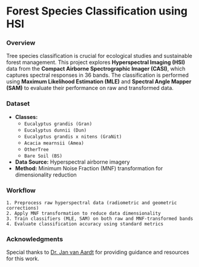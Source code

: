 # Forest Species Classification using HSI

### Overview
Tree species classification is crucial for ecological studies and sustainable forest management. This project explores **Hyperspectral Imaging (HSI)** data from the **Compact Airborne Spectrographic Imager (CASI)**, which captures spectral responses in 36 bands. The classification is performed using **Maximum Likelihood Estimation (MLE)** and **Spectral Angle Mapper (SAM)** to evaluate their performance on raw and transformed data.

### Dataset
- **Classes:**
  - `Eucalyptus grandis (Gran)`
  - `Eucalyptus dunnii (Dun)`
  - `Eucalyptus grandis x nitens (GraNit)`
  - `Acacia mearnsii (Amea)`
  - `OtherTree`
  - `Bare Soil (BS)`
- **Data Source:** Hyperspectral airborne imagery
- **Method:** Minimum Noise Fraction (MNF) transformation for dimensionality reduction

### Workflow
```
1. Preprocess raw hyperspectral data (radiometric and geometric corrections)
2. Apply MNF transformation to reduce data dimensionality
3. Train classifiers (MLE, SAM) on both raw and MNF-transformed bands
4. Evaluate classification accuracy using standard metrics
```

### Acknowledgments
Special thanks to [Dr. Jan van Aardt](https://www.rit.edu/directory/jvacis-jan-van-aardt) for providing guidance and resources for this work.
